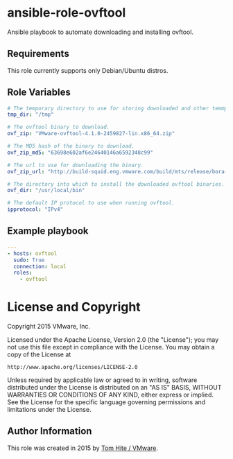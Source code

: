 # ansible-role-ovftool

Ansible playbook to automate downloading and installing ovftool.

## Requirements

This role currently supports only Debian/Ubuntu distros.

## Role Variables

```yaml
# The temporary directory to use for storing downloaded and other temmporary file.
tmp_dir: "/tmp"

# The ovftool binary to download.
ovf_zip: "VMware-ovftool-4.1.0-2459827-lin.x86_64.zip"

# The MD5 hash of the binary to download.
ovf_zip_md5: "63698e602af6e24640146a6592348c99"

# The url to use for downloading the binary.
ovf_zip_url: "http://build-squid.eng.vmware.com/build/mts/release/bora-2459827/publish/{{ ovf_zip }}"

# The directory into which to install the downloaded ovftool binaries.
ovf_dir: "/usr/local/bin"

# The default IP protocol to use when running ovftool.
ipprotocol: "IPv4"
```

## Example playbook

```yaml
---
- hosts: ovftool
  sudo: True
  connection: local
  roles:
    - ovftool
```

# License and Copyright
 
Copyright 2015 VMware, Inc.

Licensed under the Apache License, Version 2.0 (the "License");
you may not use this file except in compliance with the License.
You may obtain a copy of the License at

    http://www.apache.org/licenses/LICENSE-2.0

Unless required by applicable law or agreed to in writing, software
distributed under the License is distributed on an "AS IS" BASIS,
WITHOUT WARRANTIES OR CONDITIONS OF ANY KIND, either express or implied.
See the License for the specific language governing permissions and
limitations under the License.

## Author Information

This role was created in 2015 by [Tom Hite / VMware](http://www.vmware.com/).
